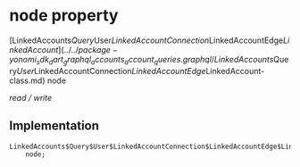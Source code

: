 


# node property






[LinkedAccounts$Query$User$LinkedAccountConnection$LinkedAccountEdge$LinkedAccount](../../package-yonomi_sdk_dart_graphql_accounts_account_queries.graphql/LinkedAccounts$Query$User$LinkedAccountConnection$LinkedAccountEdge$LinkedAccount-class.md) node
  
_read / write_






## Implementation

```dart
LinkedAccounts$Query$User$LinkedAccountConnection$LinkedAccountEdge$LinkedAccount
    node;


```







